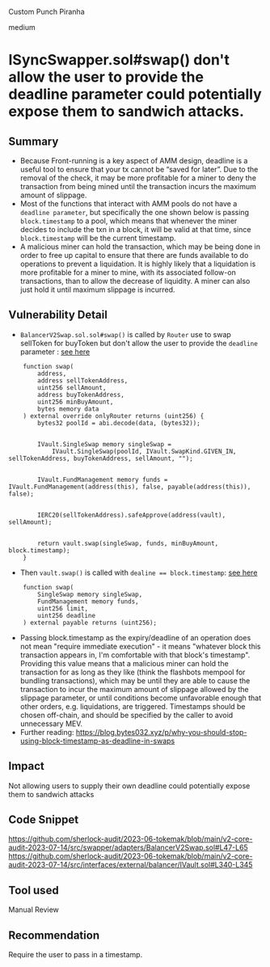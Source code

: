 Custom Punch Piranha

medium

# ISyncSwapper.sol#swap() don't allow the user to provide the deadline parameter could potentially expose them to sandwich attacks.
## Summary
- Because Front-running is a key aspect of AMM design, deadline is a useful tool to ensure that your tx cannot be “saved for later”.
Due to the removal of the check, it may be more profitable for a miner to deny the transaction from being mined until the transaction incurs the maximum amount of slippage.
- Most of the functions that interact with AMM pools do not have a `deadline parameter`, but specifically the one shown below is passing `block.timestamp` to a pool, which means that whenever the miner decides to include the txn in a block, it will be valid at that time, since `block.timestamp` will be the current timestamp.
- A malicious miner can hold the transaction, which may be being done in order to free up capital to ensure that there are funds available to do operations to prevent a liquidation. It is highly likely that a liquidation is more profitable for a miner to mine, with its associated follow-on transactions, than to allow the decrease of liquidity. A miner can also just hold it until maximum slippage is incurred.
## Vulnerability Detail
- `BalancerV2Swap.sol.sol#swap()` is called by `Router` use to swap sellToken for buyToken but don't allow the user to provide the `deadline` parameter : [see here](https://github.com/sherlock-audit/2023-06-tokemak/blob/main/v2-core-audit-2023-07-14/src/swapper/adapters/BalancerV2Swap.sol#L47-L65)
```solidity
    function swap(
        address,
        address sellTokenAddress,
        uint256 sellAmount,
        address buyTokenAddress,
        uint256 minBuyAmount,
        bytes memory data
    ) external override onlyRouter returns (uint256) {
        bytes32 poolId = abi.decode(data, (bytes32));


        IVault.SingleSwap memory singleSwap =
            IVault.SingleSwap(poolId, IVault.SwapKind.GIVEN_IN, sellTokenAddress, buyTokenAddress, sellAmount, "");


        IVault.FundManagement memory funds = IVault.FundManagement(address(this), false, payable(address(this)), false);


        IERC20(sellTokenAddress).safeApprove(address(vault), sellAmount);


        return vault.swap(singleSwap, funds, minBuyAmount, block.timestamp);
    }
```
- Then `vault.swap()` is called with `dealine == block.timestamp`: [see here](https://github.com/sherlock-audit/2023-06-tokemak/blob/main/v2-core-audit-2023-07-14/src/interfaces/external/balancer/IVault.sol#L340-L345)
```solidity
    function swap(
        SingleSwap memory singleSwap,
        FundManagement memory funds,
        uint256 limit,
        uint256 deadline
    ) external payable returns (uint256);
```
- Passing block.timestamp as the expiry/deadline of an operation does not mean "require immediate execution" - it means "whatever block this transaction appears in, I'm comfortable with that block's timestamp". Providing this value means that a malicious miner can hold the transaction for as long as they like (think the flashbots mempool for bundling transactions), which may be until they are able to cause the transaction to incur the maximum amount of slippage allowed by the slippage parameter, or until conditions become unfavorable enough that other orders, e.g. liquidations, are triggered. Timestamps should be chosen off-chain, and should be specified by the caller to avoid unnecessary MEV.
- Further reading:
https://blog.bytes032.xyz/p/why-you-should-stop-using-block-timestamp-as-deadline-in-swaps
## Impact
Not allowing users to supply their own deadline could potentially expose them to sandwich attacks
## Code Snippet
https://github.com/sherlock-audit/2023-06-tokemak/blob/main/v2-core-audit-2023-07-14/src/swapper/adapters/BalancerV2Swap.sol#L47-L65
https://github.com/sherlock-audit/2023-06-tokemak/blob/main/v2-core-audit-2023-07-14/src/interfaces/external/balancer/IVault.sol#L340-L345
## Tool used
Manual Review
## Recommendation
Require the user to pass in a timestamp.